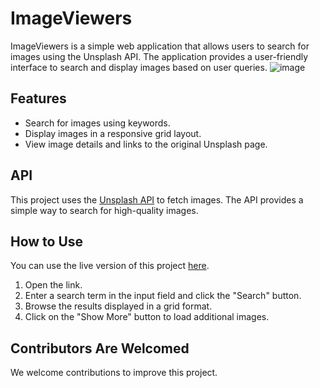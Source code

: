 # ImageViewers

ImageViewers is a simple web application that allows users to search for images using the Unsplash API. The application provides a user-friendly interface to search and display images based on user queries.
![image](https://github.com/DevanshUpadhyay26/JS-imageapi/assets/66689359/c5920bf9-3c30-45ab-a153-962636eab8ae)

## Features

- Search for images using keywords.
- Display images in a responsive grid layout.
- View image details and links to the original Unsplash page.

## API

This project uses the [Unsplash API](https://unsplash.com/developers) to fetch images. The API provides a simple way to search for high-quality images.

## How to Use

You can use the live version of this project [here](https://devanshupadhyay26.github.io/JS-imageapi/).

1. Open the link.
2. Enter a search term in the input field and click the "Search" button.
3. Browse the results displayed in a grid format.
4. Click on the "Show More" button to load additional images.

## Contributors Are Welcomed

We welcome contributions to improve this project.

